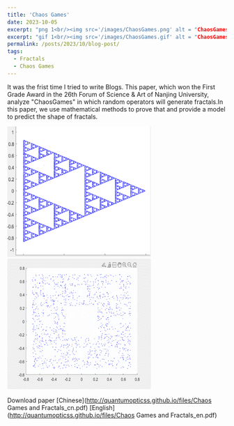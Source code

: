 ```yaml
---
title: 'Chaos Games'
date: 2023-10-05
excerpt: "png 1<br/><img src='/images/ChaosGames.png' alt = "ChaosGames">"
excerpt: "gif 1<br/><img src='/images/ChaosGames.gif' alt = "ChaosGames">"
permalink: /posts/2023/10/blog-post/
tags:
  - Fractals
  - Chaos Games
---
```


It was the frist time I tried to write Blogs. This paper, which won the First Grade Award in the 26th Forum of Science & Art of Nanjing University, analyze "ChaosGames" in which random operators will generate fractals.In this paper, we use mathematical methods to prove that and provide a model to predict the shape of fractals. 

<img src='/images/ChaosGames.png' alt="ChaosGames">
<img src='/images/ChaosGames.gif' alt="ChaosGames">

Download paper [Chinese](http://quantumopticss.github.io/files/Chaos Games and Fractals_cn.pdf) [English](http://quantumopticss.github.io/files/Chaos Games and Fractals_en.pdf) 